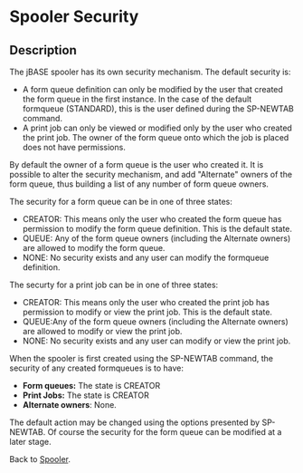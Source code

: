 # Spooler Security

<PageHeader />

## Description

The jBASE spooler has its own security mechanism. The default security is:

- A form queue definition can only be modified by the user that created the form queue in the first instance. In the case of the default formqueue (STANDARD), this is the user defined during the SP-NEWTAB command.
- A print job can only be viewed or modified only by the user who created the print job. The owner of the form queue onto which the job is placed does not have permissions.

By default the owner of a form queue is the user who created it. It is possible to alter the security mechanism, and add "Alternate" owners of the form queue, thus building a list of any number of form queue owners.

The security for a form queue can be in one of three states:

- CREATOR: This means only the user who created the form queue has permission to modify the form queue definition. This is the default state.
- QUEUE: Any of the form queue owners (including the Alternate owners) are allowed to modify the form queue.
- NONE: No security exists and any user can modify the formqueue definition.

The securty for a print job can be in one of three states:

- CREATOR: This means only the user who created the print job has permission to modify or view the print job. This is the default state.
- QUEUE:Any of the form queue owners (including the Alternate owners) are allowed to modify or view the print job.
- NONE: No security exists and any user can modify or view the print job.

When the spooler is first created using the SP-NEWTAB command, the security of any created formqueues is to have:

- **Form queues:** The state is CREATOR
- **Print Jobs:** The state is CREATOR
- **Alternate owners**: None.

The default action may be changed using the options presented by SP-NEWTAB. Of course the security for the form queue can be modified at a later stage.

Back to [Spooler](./../jbase-spooler).

<PageFooter />
